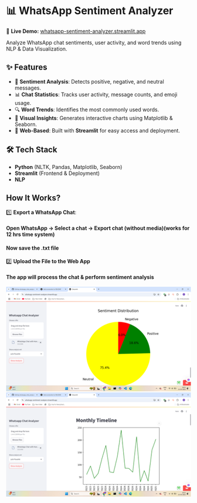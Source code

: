 # 📊 WhatsApp Sentiment Analyzer  

🔗 **Live Demo:** [whatsapp-sentiment-analyzer.streamlit.app](https://whatsapp-sentiment-analyzer.streamlit.app/)  

Analyze WhatsApp chat sentiments, user activity, and word trends using NLP & Data Visualization.  

## ✨ Features  
- 📝 **Sentiment Analysis**: Detects positive, negative, and neutral messages.  
- 📊 **Chat Statistics**: Tracks user activity, message counts, and emoji usage.  
- 🔍 **Word Trends**: Identifies the most commonly used words.  
- 🎨 **Visual Insights**: Generates interactive charts using Matplotlib & Seaborn.  
- 🚀 **Web-Based**: Built with **Streamlit** for easy access and deployment.  

## 🛠️ Tech Stack  
- **Python** (NLTK, Pandas, Matplotlib, Seaborn)  
- **Streamlit** (Frontend & Deployment)  
- **NLP** 

## How It Works?
1️⃣ **Export a WhatsApp Chat**:

#### Open WhatsApp → Select a chat → Export chat (without media)(works for 12 hrs time system)
#### Now save the .txt file
2️⃣ **Upload the File to the Web App**

#### The app will process the chat & perform sentiment analysis

![APP SCREENSHOT](./Screenshots/Screenshot%202025-03-21%20182256.png)
![APP SCREENSHOT](./Screenshots/Screenshot%202025-03-21%20182228.png)







 


